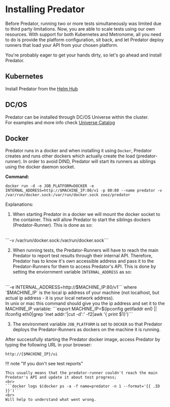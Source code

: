 # Installing Predator

Before Predator, running two or more tests simultaneously was limited due to third party limitations. Now, you are able to scale tests using our own resources. With support for both Kubernetes and Metronome, all you need to do is provide the platform configuration, sit back, and let Predator deploy runners that load your API from your chosen platform. 

You're probably eager to get your hands dirty, so let's go ahead and install Predator.

## Kubernetes

Install Predator from the [Helm Hub](https://hub.helm.sh/charts/zooz/predator)  

## DC/OS

Predator can be installed through DC/OS Universe within the cluster.
<br>
For examples and more info check [Universe Catalog](https://universe.dcos.io/#/package/predator/version/latest)

## Docker

Predator runs in a docker and when installing it using ```Docker```, Predator creates and runs other dockers which actually create the load (predator-runner).
In order to avoid DIND, Predator will start its runners as siblings using the docker daemon socket.

<b>Command:</b>

```docker run -d -e JOB_PLATFORM=DOCKER -e INTERNAL_ADDRESS=http://$MACHINE_IP:80/v1 -p 80:80 --name predator -v /var/run/docker.sock:/var/run/docker.sock zooz/predator```


Explanations:

1. When starting Predator in a docker we will mount the docker socket to the container. This will allow Predator to start the siblings dockers (Predator-Runner). This is done as so:
<br>
```-v /var/run/docker.sock:/var/run/docker.sock``` 

2. When running tests, the Predator-Runners will have to reach the main Predator to report test results through their internal API. Therefore, Predator has to know it's own accessible address and pass it to the Predator-Runners for them to access Predator's API. This is done by setting the enviornment variable ```INTERNAL_ADDRESS``` as so:
<br> 
 ```-e INTERNAL_ADDRESS=http://$MACHINE_IP:80/v1```
   where `$MACHINE_IP` is the local ip address of your machine (not localhost, but actual ip address - it is your local network address).
   <br>In unix or mac this command should give you the ip address and set it to the MACHINE_IP variable:
   ```export MACHINE_IP=$(ipconfig getifaddr en0 || ifconfig eth0|grep 'inet addr:'|cut -d':' -f2|awk '{ print $1}')```

3. The environment variable ```JOB_PLATFORM``` is set to ```DOCKER``` so that Predator deploys the Predator-Runners as dockers on the machine it is running.

After successfully starting the Predator docker image, access Predator by typing the following URL in your browser:

```http://{$MACHINE_IP}/ui```

!!! note "If you don't see test reports"
   
    This usually means that the predator-runner couldn't reach the main Predator's API and update it about test progress;
    <br>
    ```docker logs $(docker ps -a -f name=predator -n 1 --format='{{ .ID }}')```
    <br>
    Will help to understand what went wrong.
